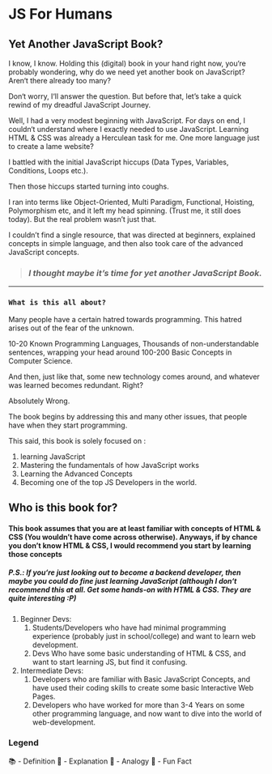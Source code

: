 # JS For Humans

## Yet Another JavaScript Book?

I know, I know. Holding this (digital) book in your hand right now, you‘re
probably wondering, why do we need yet another book on JavaScript? Aren‘t there
already too many?

Don‘t worry, I‘ll answer the question. But before that, let’s take a quick
rewind of my dreadful JavaScript Journey.

Well, I had a very modest beginning with JavaScript. For days on end, I couldn‘t
understand where I exactly needed to use JavaScript. Learning HTML & CSS was
already a Herculean task for me. One more language just to create a lame
website?

I battled with the initial JavaScript hiccups (Data Types, Variables,
Conditions, Loops etc.).

Then those hiccups started turning into coughs.

I ran into terms like Object-Oriented, Multi Paradigm, Functional, Hoisting,
Polymorphism etc, and it left my head spinning. (Trust me, it still does today).
But the real problem wasn’t just that.

I couldn’t find a single resource, that was directed at beginners, explained
concepts in simple language, and then also took care of the advanced JavaScript
concepts.

> ### _I thought maybe it’s time for yet another JavaScript Book._

---

### `What is this all about?`

Many people have a certain hatred towards programming. This hatred arises out of
the fear of the unknown.

10-20 Known Programming Languages, Thousands of non-understandable sentences,
wrapping your head around 100-200 Basic Concepts in Computer Science.

And then, just like that, some new technology comes around, and whatever was
learned becomes redundant. Right?

Absolutely Wrong.

The book begins by addressing this and many other issues, that people have when
they start programming.

This said, this book is solely focused on :

1. learning JavaScript
2. Mastering the fundamentals of how JavaScript works
3. Learning the Advanced Concepts
4. Becoming one of the top JS Developers in the world.

## Who is this book for?

#### This book assumes that you are at least familiar with concepts of HTML & CSS (You wouldn’t have come across otherwise). Anyways, if by chance you don’t know HTML & CSS, I would recommend you start by learning those concepts

##### P.S.: If you‘re just looking out to become a backend developer, then maybe you could do fine just learning JavaScript (although I don‘t recommend this at all. Get some hands-on with HTML & CSS. They are quite interesting :P)

<!-- TODO: Add HTML CSS Links Here-->

1. Beginner Devs:
   1. Students/Developers who have had minimal programming experience (probably
      just in school/college) and want to learn web development.
   2. Devs Who have some basic understanding of HTML & CSS, and want to start
      learning JS, but find it confusing.
2. Intermediate Devs:
   1. Developers who are familiar with Basic JavaScript Concepts, and have used
      their coding skills to create some basic Interactive Web Pages.
   2. Developers who have worked for more than 3-4 Years on some other
      programming language, and now want to dive into the world of
      web-development.

### Legend

📚 - Definition 🧩 - Explanation 🎐 - Analogy 🚀 - Fun Fact
